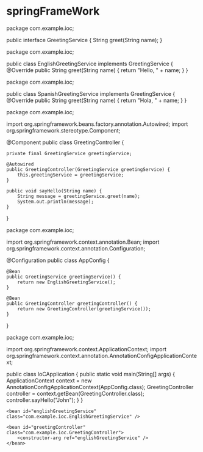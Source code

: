 # springFrameWork

package com.example.ioc;

public interface GreetingService {
    String greet(String name);
}


package com.example.ioc;

public class EnglishGreetingService implements GreetingService {
    @Override
    public String greet(String name) {
        return "Hello, " + name;
    }
}

package com.example.ioc;

public class SpanishGreetingService implements GreetingService {
    @Override
    public String greet(String name) {
        return "Hola, " + name;
    }
}

package com.example.ioc;

import org.springframework.beans.factory.annotation.Autowired;
import org.springframework.stereotype.Component;

@Component
public class GreetingController {

    private final GreetingService greetingService;

    @Autowired
    public GreetingController(GreetingService greetingService) {
        this.greetingService = greetingService;
    }

    public void sayHello(String name) {
        String message = greetingService.greet(name);
        System.out.println(message);
    }
}

package com.example.ioc;

import org.springframework.context.annotation.Bean;
import org.springframework.context.annotation.Configuration;

@Configuration
public class AppConfig {

    @Bean
    public GreetingService greetingService() {
        return new EnglishGreetingService();
    }

    @Bean
    public GreetingController greetingController() {
        return new GreetingController(greetingService());
    }
}

package com.example.ioc;

import org.springframework.context.ApplicationContext;
import org.springframework.context.annotation.AnnotationConfigApplicationContext;

public class IoCApplication {
    public static void main(String[] args) {
        ApplicationContext context = new AnnotationConfigApplicationContext(AppConfig.class);
        GreetingController controller = context.getBean(GreetingController.class);
        controller.sayHello("John");
    }
}


<?xml version="1.0" encoding="UTF-8"?>
<beans xmlns="http://www.springframework.org/schema/beans"
       xmlns:xsi="http://www.w3.org/2001/XMLSchema-instance"
       xsi:schemaLocation="http://www.springframework.org/schema/beans
                           http://www.springframework.org/schema/beans/spring-beans.xsd">

    <bean id="englishGreetingService" class="com.example.ioc.EnglishGreetingService" />

    <bean id="greetingController" class="com.example.ioc.GreetingController">
        <constructor-arg ref="englishGreetingService" />
    </bean>

</beans>
